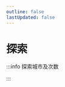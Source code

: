 ```yaml
---
outline: false
lastUpdated: false
---
```



# 探索

:::info 探索城市及次数

[//]: # (点击下方地图标签可跳转[旅行游记]&#40;./travelogue/&#41;)
:::

<PlaceVisited />

<script setup>
import PlaceVisited from '../../.vitepress/components/trip/PlaceVisited.vue'
</script>